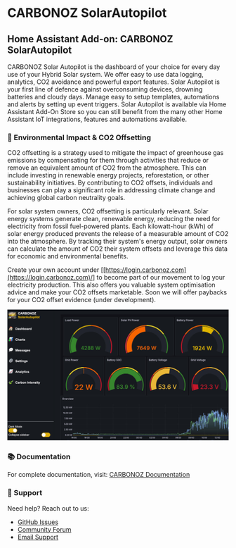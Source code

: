 # CARBONOZ SolarAutopilot


## Home Assistant Add-on: CARBONOZ SolarAutopilot

CARBONOZ Solar Autopilot is the dashboard of your choice for every day use of your Hybrid Solar system. We offer easy to use data logging, analytics, CO2 avoidance and powerful export features. Solar Autopilot is your first line of defence against overconsuming devices, drowning batteries and cloudy days. Manage easy to setup templates, automations and alerts by setting up event triggers. Solar Autopilot is available via Home Assistant Add-On Store so you can still benefit from the many other Home Assistant IoT integrations, features and automations available.

### 🌱 Environmental Impact & CO2 Offsetting

CO2 offsetting is a strategy used to mitigate the impact of greenhouse gas emissions by compensating for them through activities that reduce or remove an equivalent amount of CO2 from the atmosphere. This can include investing in renewable energy projects, reforestation, or other sustainability initiatives. By contributing to CO2 offsets, individuals and businesses can play a significant role in addressing climate change and achieving global carbon neutrality goals.

For solar system owners, CO2 offsetting is particularly relevant. Solar energy systems generate clean, renewable energy, reducing the need for electricity from fossil fuel-powered plants. Each kilowatt-hour (kWh) of solar energy produced prevents the release of a measurable amount of CO2 into the atmosphere. By tracking their system's energy output, solar owners can calculate the amount of CO2 their system offsets and leverage this data for economic and environmental benefits.

Create your own account under  [[https://login.carbonoz.com](https://login.carbonoz.com)/] to become part of our movement to log your electricity production. This also offers you valuable system optimisation advice and make your CO2 offsets marketable. Soon we will offer paybacks for your CO2 offset evidence (under development).


  
![Solar Autopilot](images/screenshot.png)

### 📚 Documentation

For complete documentation, visit:
[CARBONOZ Documentation](https://docs.carbonoz.com)

### 🤝 Support

Need help? Reach out to us:
- [GitHub Issues](https://github.com/CARBONOZ-RENEWABLES/solarautopilot/issues)
- [Community Forum](https://login.carbonoz.com)
- [Email Support](mailto:support@carbonoz.com)


